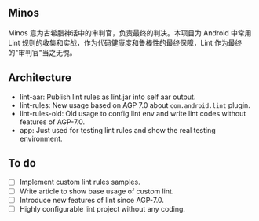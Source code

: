 ## Minos
Minos 意为古希腊神话中的审判官，负责最终的判决。本项目为 Android 中常用 Lint 规则的收集和实战，作为代码健康度和鲁棒性的最终保障，Lint 作为最终的"审判官"当之无愧。

## Architecture 
- lint-aar: Publish lint rules as lint.jar into self aar output.
- lint-rules: New usage based on AGP 7.0 about `com.android.lint` plugin.
- lint-rules-old: Old usage to config lint env and write lint codes without features of AGP-7.0.
- app: Just used for testing lint rules and show the real testing environment.

## To do
- [ ] Implement custom lint rules samples.
- [ ] Write article to show base usage of custom lint.
- [ ] Introduce new features of lint since AGP-7.0.
- [ ] Highly configurable lint project without any coding.